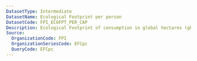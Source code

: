 ```yaml
---
DatasetType: Intermediate
DatasetName: Ecological Footprint per person
DatasetCode: FPI_ECOFPT_PER_CAP
Description: Ecological Footprint of consumption in global hectares (gha) divided by population
Source:
  OrganizationCode: FPI
  OrganizationSeriesCode: EFCpc
  QueryCode: EFCpc
---
```

